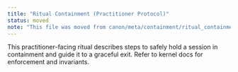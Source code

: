 ```yaml
---
title: "Ritual Containment (Practitioner Protocol)"
status: moved
note: "This file was moved from canon/meta/containment/ritual_containment.md. Content placeholder; please replace with source text if available."
---
```


This practitioner-facing ritual describes steps to safely hold a session in containment and guide it to a graceful exit. Refer to kernel docs for enforcement and invariants.

